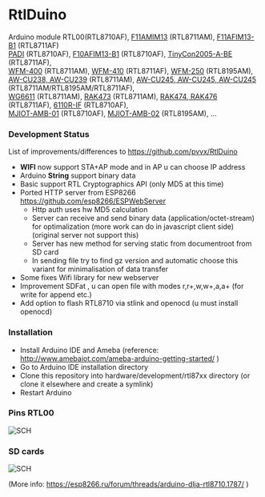 # RtlDuino
Arduino module RTL00(RTL8710AF), [F11AMIM13](http://fn-link.en.made-in-china.com/product/sSinPtAKZBke/China-RTL8711AM-Iot-Module.html) (RTL8711AM), [F11AFIM13-B1](http://fn-link.en.made-in-china.com/product/PSHnuEtJVXWh/China-RTL8711AF-IoT-Module-IEEE-802-11-B-G-N-2-4GHz-1T1R-WiFi-NFC-Module.html) (RTL8711AF)<br>
[PADI](https://www.pine64.org/?page_id=946) (RTL8710AF), [F10AFIM13-B1](http://en.ofeixin.com/products_detail/productId=65.html) (RTL8710AF), [TinyCon2005-A-BE](http://www.ralinwi.com/product.aspx?info_lb=54&flag=1) (RTL8711AF),<br>
[WFM-400](http://www.rayson.com/rayson/en/?pros=product&pros=product&b_cat_id=A03&m_cat_id=A0304&s_cat_id=A030401&prod_id=P0113&level=3) (RTL8711AM), [WFM-410](http://www.rayson.com/rayson/en/?pros=product&pros=product&b_cat_id=A03&m_cat_id=A0304&s_cat_id=A030401&prod_id=P0114&level=3) (RTL8711AF), [WFM-250](http://www.rayson.com/rayson/en/?pros=product&pros=product&b_cat_id=A03&m_cat_id=A0304&s_cat_id=A030401&prod_id=P0112&level=3) (RTL8195AM),<br>
[AW-CU238, AW-CU239](https://www.buyiot.net/pd-1) (RTL8711AM), [AW-CU245, AW-CU245, AW-CU245](https://www.buyiot.net/home-1) (RTL8711AM/RTL8195AM/RTL8711AF),<br>
[WG6611](http://www.jorjin.com/product.php?id=98) (RTL8711AM), [RAK473](http://www.rakwireless.com/en/download/RAK473/Firmware%20Upgrade) (RTL8711AM), [RAK474, RAK476](http://www.rakwireless.com/en/download/RAK473/Firmware%20Upgrade) (RTL8711AF),
[6110R-IF](http://en.ofeixin.com/products_detail/productId=65.html) (RTL8710AF),<br>
[MJIOT-AMB-01](http://www.nb-iot-tech.com/mjiot-amb-01-en.html) (RTL8710AF), [MJIOT-AMB-02](http://www.nb-iot-tech.com/mjiot-amb-02-en.html) (RTL8195AM), ...<br>

### Development Status

List of improvements/differences to https://github.com/pvvx/RtlDuino
* **WIFI** now support STA+AP mode and in AP u can choose IP address
* Arduino **String** support binary data
* Basic support RTL Cryptographics API (only MD5 at this time)
* Ported HTTP server from ESP8266  https://github.com/esp8266/ESPWebServer
  * Http auth uses hw MD5 calculation
  * Server can receive and send binary data (application/octet-stream) for optimalization (more work can do in javascript client side) (original server not support this)
  * Server has new method for serving static from documentroot from SD card
  * In sending file try to find gz version and automatic choose this variant for minimalisation of data transfer
* Some fixes Wifi library for new webserver
* Improvement SDFat , u can open file with modes r,r+,w,w+,a,a+ (for write for append etc.)
* Add option to flash RTL8710 via stlink and openocd (u must install openocd)



### Installation
- Install Arduino IDE and Ameba (reference: http://www.amebaiot.com/ameba-arduino-getting-started/ )
- Go to Arduino IDE installation directory
- Clone this repository into hardware/development/rtl87xx directory (or clone it elsewhere and create a symlink)
- Restart Arduino

### Pins RTL00
![SCH](https://github.com/pvvx/RtlDuino/blob/master/ArduinoRTL00.gif)

### SD cards
![SCH](https://github.com/pvvx/RtlDuino/blob/master/SD_card.gif)


(More info: https://esp8266.ru/forum/threads/arduino-dlja-rtl8710.1787/ )
